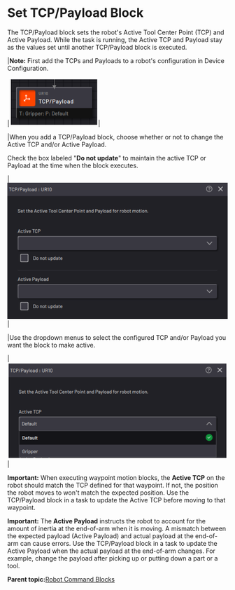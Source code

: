 # Set TCP/Payload Block

The TCP/Payload block sets the robot's Active Tool Center Point \(TCP\) and Active Payload. While the task is running, the Active TCP and Payload stay as the values set until another TCP/Payload block is executed.

|**Note:** First add the TCPs and Payloads to a robot's configuration in Device Configuration.

|![](../../../../_Media/ForgeOS-5-x/BlockGlossary-5-x/Robot_Command_Blocks/Robot_command_block_path_tcp_payload_5-x.png)|

|When you add a TCP/Payload block, choose whether or not to change the Active TCP and/or Active Payload.

Check the box labeled "**Do not update**" to maintain the active TCP or Payload at the time when the block executes.

|![](../../../../_Media/ForgeOS-5-x/BlockGlossary-5-x/Robot_Command_Blocks/Robot_command_block_tcp_payload_5-x.png)|

|Use the dropdown menus to select the configured TCP and/or Payload you want the block to make active.

|![](../../../../_Media/ForgeOS-5-x/BlockGlossary-5-x/Robot_Command_Blocks/Robot_command_block_tcp_dropdown_5-x.png)|

**Important:** When executing waypoint motion blocks, the **Active TCP** on the robot should match the TCP defined for that waypoint. If not, the position the robot moves to won't match the expected position. Use the TCP/Payload block in a task to update the Active TCP before moving to that waypoint.

**Important:** The **Active Payload** instructs the robot to account for the amount of inertia at the end-of-arm when it is moving. A mismatch between the expected payload \(Active Payload\) and actual payload at the end-of-arm can cause errors. Use the TCP/Payload block in a task to update the Active Payload when the actual payload at the end-of-arm changes. For example, change the payload after picking up or putting down a part or a tool.

**Parent topic:**[Robot Command Blocks](../../6-Task-Canvas-App/Block_Glossary/robot_command_blocks.md)

